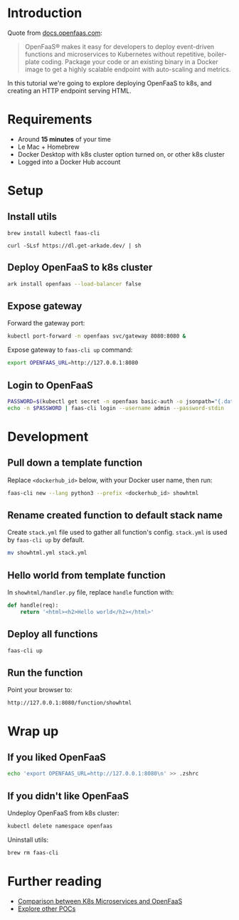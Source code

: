 # Introduction
Quote from [docs.openfaas.com](https://docs.openfaas.com/):
> OpenFaaS® makes it easy for developers to deploy event-driven functions and microservices to Kubernetes without repetitive, boiler-plate coding. Package your code or an existing binary in a Docker image to get a highly scalable endpoint with auto-scaling and metrics.

In this tutorial we're going to explore deploying OpenFaaS to k8s, and creating an HTTP endpoint serving HTML.

# Requirements
- Around **15 minutes** of your time
- Le Mac + Homebrew
- Docker Desktop with k8s cluster option turned on, or other k8s cluster
- Logged into a Docker Hub account

# Setup

## Install utils
```
brew install kubectl faas-cli

curl -SLsf https://dl.get-arkade.dev/ | sh
```

## Deploy OpenFaaS to k8s cluster
```sh
ark install openfaas --load-balancer false
```

## Expose gateway
Forward the gateway port:
```sh
kubectl port-forward -n openfaas svc/gateway 8080:8080 &
```

Expose gateway to `faas-cli up` command:
```sh
export OPENFAAS_URL=http://127.0.0.1:8080
```

## Login to OpenFaaS
```sh
PASSWORD=$(kubectl get secret -n openfaas basic-auth -o jsonpath="{.data.basic-auth-password}" | base64 --decode; echo)
echo -n $PASSWORD | faas-cli login --username admin --password-stdin
```

# Development

## Pull down a template function
Replace `<dockerhub_id>` below, with your Docker user name, then run:
```sh
faas-cli new --lang python3 --prefix <dockerhub_id> showhtml
```

## Rename created function to default stack name
Create `stack.yml` file used to gather all function's config.
`stack.yml` is used by `faas-cli up` by default.
```sh
mv showhtml.yml stack.yml
```

## Hello world from template function
In `showhtml/handler.py` file, replace `handle` function with:
```python
def handle(req):
    return '<html><h2>Hello world</h2></html>'
```

## Deploy all functions
```sh
faas-cli up
```

## Run the function
Point your browser to:
```
http://127.0.0.1:8080/function/showhtml
```

# Wrap up

## If you liked OpenFaaS
```sh
echo 'export OPENFAAS_URL=http://127.0.0.1:8080\n' >> .zshrc
```

## If you didn't like OpenFaaS
Undeploy OpenFaaS from k8s cluster:
```sh
kubectl delete namespace openfaas
```

Uninstall utils:
```sh
brew rm faas-cli
```

# Further reading
- [Comparison between K8s Microservices and OpenFaaS](https://github.com/ccfontes/openfaas-poc/blob/main/diff_microservices_openfaas.csv)
- [Explore other POCs](https://github.com/openfaas/workshop)

